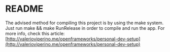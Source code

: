 # README

The advised method for compiling this project is by using the make system.
Just run make && make RunRelease in order to compile and run the app.
For more info, check this article: [http://valerioviperino.me/openframeworks/personal-dev-setup](http://valerioviperino.me/openframeworks/personal-dev-setup)
